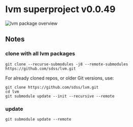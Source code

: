 # lvm superproject v0.0.49


![lvm package overview](docs/uml/overview/lvm_packages.png)

## Notes
### clone with all lvm packages

    git clone --recurse-submodules -j8 --remote-submodules https://github.com/sdss/lvm.git
    
For already cloned repos, or older Git versions, use:

    git clone https://github.com/sdss/lvm.git
    cd lvm
    git submodule update --init --recursive --remote
    
### update 

    git submodule update --remote
    

